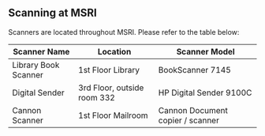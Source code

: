 ## Scanning at MSRI

Scanners are located throughout MSRI. Please refer to the table below: 


Scanner Name | Location	| Scanner Model
------------- | ------------- | ------------- 
Library Book Scanner  | 1st Floor Library	| BookScanner 7145
Digital Sender | 3rd Floor, outside room 332	| HP Digital Sender 9100C
Cannon Scanner | 1st Floor Mailroom	| Cannon Document copier / scanner
